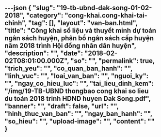 ---json
{
    "slug": "19-tb-ubnd-dak-song-01-02-2018",
    "category": "cong-khai.cong-khai-tai-chinh",
    "tag": [],
    "layout": "van-ban.html",
    "title": "Công khai số liệu và thuyết minh dự toán ngân sách huyện, phân bổ ngân sách cấp huyện năm 2018 trình Hội đồng nhân dân huyện",
    "description": "",
    "date": "2018-02-02T08:01:00.000Z",
    "so": "",
    "permalink": true,
    "trich_yeu": "",
    "co_quan_ban_hanh": "",
    "linh_vuc": "",
    "loai_van_ban": "",
    "nguoi_ky": "",
    "ngay_co_hieu_luc": "",
    "tai_lieu_dinh_kem": "/img/19-TB-UBND thongbao cong khai so lieu du toán 2018 trinh HDND huyen Dak Song.pdf",
    "banner": "",
    "draft": false,
    "url": "",
    "hinh_thuc_van_ban": "",
    "ngay_ban_hanh": "",
    "so_hieu": "",
    "upload-image": "",
    "__content__": ""
}
---
